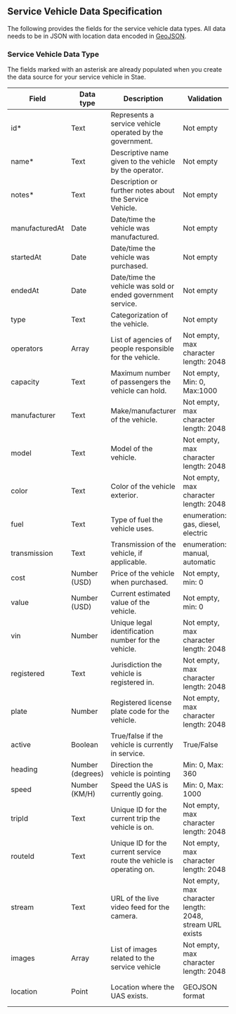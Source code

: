 ## Service Vehicle Data Specification

The following provides the fields for the service vehicle data types. All data needs to be in JSON with location data encoded in [GeoJSON](http://geojson.org/). 

### Service Vehicle Data Type
The fields marked with an asterisk are already populated when you create the data source for your service vehicle in Stae. 

| Field | Data type | Description | Validation | Example
| ---   | --- 		| ---         | ---		   | ---
|id*    | Text      | Represents a service vehicle operated by the government. | Not empty | "Service Vehicle"
|name* | Text 		| Descriptive name given to the vehicle by the operator. | Not empty | "Snow Plow Trackers Pilot"
|notes* | Text 		| Description or further notes about the Service Vehicle. | Not empty | "Snow Plow Deployment for Downtown Routes"
|manufacturedAt  | Date      | Date/time the vehicle was manufactured. | Not empty | "2018-01-01"
|startedAt   | Date      | Date/time the vehicle was purchased. |  Not empty | "2018-02-01"
|endedAt   | Date      | Date/time the vehicle was sold or ended government service. |  Not empty | "2018-03-01"
|type | Text 		| Categorization of the vehicle. | Not empty | "Snow Plow"
|operators| Array 	| List of agencies of people responsible for the vehicle. | Not empty, max character length: 2048 | ["Public Works Deparment"]
|capacity | Text 		| Maximum number of passengers the vehicle can hold. | Not empty, Min: 0, Max:1000 | "5"
|manufacturer| Text | Make/manufacturer of the vehicle. | Not empty, max character length: 2048 | "Ford"
|model  | Text 		| Model of the vehicle. | Not empty, max character length: 2048 | "F-250"
|color  | Text 		| Color of the vehicle exterior. | Not empty, max character length: 2048 | "Shadow Black"
|fuel  | Text 		| Type of fuel the vehicle uses. | enumeration: gas, diesel, electric | "gas"
|transmission  | Text 		| Transmission of the vehicle, if applicable. | enumeration: manual, automatic | "automatic"
|cost | Number (USD) 	| Price of the vehicle when purchased. | Not empty, min: 0 | 35000
|value | Number (USD) 	| Current estimated value of the vehicle. | Not empty, min: 0 | 35000
|vin | Number 	| Unique legal identification number for the vehicle. | Not empty, max character length: 2048 | "1ABCD23EFGHI456789"
|registered | Text 	| Jurisdiction the vehicle is registered in. | Not empty, max character length: 2048 | "Jersey City, NJ"
|plate | Number 	| Registered license plate code for the vehicle. | Not empty, max character length: 2048 | "ABC1234"
|active | Boolean 	| True/false if the vehicle is currently in service. | True/False | "True"
|heading | Number (degrees) 	| Direction the vehicle is pointing | Min: 0, Max: 360 | "175.45"
|speed 	| Number (KM/H) | Speed the UAS is currently going. | Min: 0, Max: 1000 | "5 KM/H"
|tripId | Text 		| Unique ID for the current trip the vehicle is on. | Not empty, max character length: 2048 | "Trip 001"
|routeId | Text 		| Unique ID for the current service route the vehicle is operating on. | Not empty, max character length: 2048 | "CBD Emergency Vehicle Route"  
|stream | Text 		| URL of the live video feed for the camera. | Not empty, max character length: 2048, stream URL exists | https://stae.co/ServiceFeed
|images | Array 	| List of images related to the service vehicle | Not empty, max character length: 2048 | [https://stae.co/service1.jpg, https://stae.co/service2.jpg]
|location | Point 	| Location where the UAS exists. | GEOJSON format | {"type": "Point", "coordinates": [-74.0429, 40.744]}


